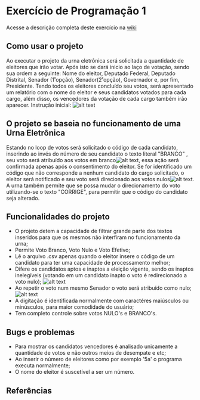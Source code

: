 # Exercício de Programação 1

Acesse a descrição completa deste exercício na [wiki](https://gitlab.com/oofga/eps_2018_2/ep1/wikis/Descricao)

## Como usar o projeto
Ao executar o projeto da urna eletrônica será solicitada a quantidade de eleitores que irão votar. Após isto se dará inicio ao laço de votação,
sendo sua ordem a seguinte: Nome do eleitor, Deputado Federal, Deputado Distrital, Senador (1˚opção), Senador(2˚opção), Governador e, por fim, Presidente.
Tendo todos os eleitores concluído seu votos, será apresentado um relatório com o nome do eleitor e seus candidatos votados para cada cargo, além disso,
os vencedores da votação de cada cargo também irão aparecer.
Instrução inicial: ![alt text](https://gitlab.com/GabrielTiveron/ep1/blob/master/Img/Captura%20de%20Tela%202018-10-02%20às%2023.29.19.png "Instrução inicial")
## O projeto se baseia no funcionamento de uma Urna Eletrônica
Estando no loop de votos será solicitado o código de cada candidato, inserindo ao invés do número de seu candidato o texto literal 
    "BRANCO"
, seu voto será atribuído aos votos em branco![alt text](https://gitlab.com/GabrielTiveron/ep1/blob/master/Img/Captura%20de%20Tela%202018-10-02%20às%2023.30.07.png "Voto Branco"), essa ação será confirmada apenas após o consentimento do eleitor. Se for identificado um código que não corresponde a nenhum candidato do cargo solicitado, o eleitor será notificado e seu voto será direcionado aos votos nulos![alt text](https://gitlab.com/GabrielTiveron/ep1/blob/master/Img/Captura%20de%20Tela%202018-10-02%20às%2023.29.42.png "Voto Nulo"). A urna também permite que se possa mudar o direcionamento do voto utilizando-se o texto "CORRIGE", para permitir que o código do candidato seja alterado.
## Funcionalidades do projeto
* O projeto detem a capacidade de filtrar grande parte dos textos inseridos para que os mesmos não interfiram no funcionamento da urna;
* Permite Voto Branco, Voto Nulo e Voto Efetivo;
* Lê o arquivo .csv apenas quando o eleitor insere o código de um candidato para ter uma capacidade de processamento melhor;
* Difere os candidatos aptos e inaptos a eleição vigente, sendo os inaptos inelegíveis (votando em um candidato inapto o voto é redirecionado a voto nulo);
![alt text](https://gitlab.com/GabrielTiveron/ep1/blob/master/Img/Captura%20de%20Tela%202018-10-02%20às%2023.31.01.png "Candidato Inapto")
* Ao repetir o voto num mesmo Senador o voto será atribuído como nulo;
![alt text](https://gitlab.com/GabrielTiveron/ep1/blob/master/Img/Captura%20de%20Tela%202018-10-02%20às%2023.30.35.png "Senador nulo") 
* A digitação é identificada normalmente com caractéres maiúsculos ou minúsculos, para maior comodidade do usuário;
* Tem completo controle sobre votos NULO's e BRANCO's.

## Bugs e problemas
* Para mostrar os candidatos vencedores é analisado unicamente a quantidade de votos e não outros meios de desempate e etc;
* Ao inserir o número de eleitores como por exemplo '5a' o programa executa normalmente;
* O nome do eleitor é suscetível a ser um número.

## Referências
